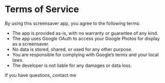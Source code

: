 # Terms of Service

By using this screensaver app, you agree to the following terms:

- The app is provided as-is, with no warranty or guarantee of any kind.
- The app uses Google OAuth to access your Google Photos for display as a screensaver.
- No data is stored, shared, or used for any other purpose.
- You are responsible for complying with Google’s terms and your local laws.
- The developer is not liable for any damages or data loss.

If you have questions, contact me
